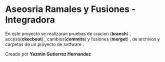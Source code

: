 # Aseosria Ramales y Fusiones - Integradora 

En este  proyecto se realizaran pruebas de cracion (**branch**) , acceso(**ckecbout**) , cambios(**commits**) y fusiones (**merget**) , de archivos  y carpetas de un proyecto de sotfware .

Creado por **Yazmin Gutierrez Hernandez** 